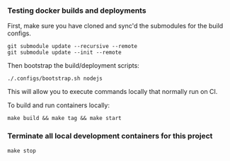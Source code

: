 

### Testing docker builds and deployments


First, make sure you have cloned and sync'd the submodules for the build configs.
```
git submodule update --recursive --remote
git submodule update --init --remote
```
Then bootstrap the build/deployment scripts:
```
./.configs/bootstrap.sh nodejs
```

This will allow you to execute commands locally that normally run on CI.

To build and run containers locally:
```
make build && make tag && make start
```

### Terminate all local development containers for this project

`make stop`


